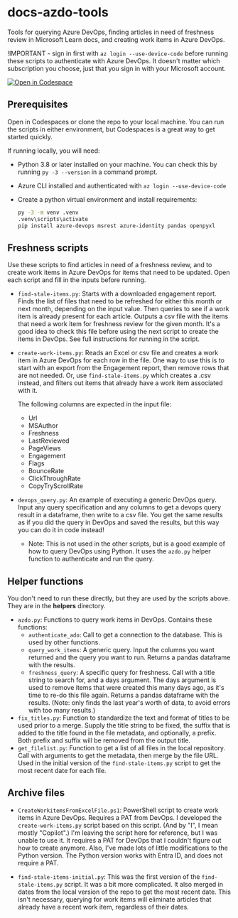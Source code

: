 # docs-azdo-tools

Tools for querying Azure DevOps,  finding articles in need of freshness review in Microsoft Learn docs, and creating work items in Azure DevOps.

!IMPORTANT - sign in first with `az login --use-device-code` before running these scripts to authenticate with Azure DevOps. It doesn't matter which subscription you choose, just that you sign in with your Microsoft account.

[![Open in Codespace](https://github.com/codespaces/badge.svg)](https://github.com/codespaces/new?repo=https://github.com/sdgilley/docs-azdo-tools)


## Prerequisites

Open in Codespaces or clone the repo to your local machine.  You can run the scripts in either environment, but Codespaces is a great way to get started quickly.

If running locally, you will need:
* Python 3.8 or later installed on your machine.  You can check this by running `py -3 --version` in a command prompt.
* Azure CLI installed and authenticated with `az login --use-device-code`
* Create a python virtual environment and install requirements:

    ```bash
    py -3 -m venv .venv
    .venv\scripts\activate
    pip install azure-devops msrest azure-identity pandas openpyxl
    ```

## Freshness scripts

Use these scripts to find articles in need of a freshness review, and to create work items in Azure DevOps for items that need to be updated.
Open each script and fill in the inputs before running.

* `find-stale-items.py`: Starts with a downloaded engagement report. Finds the list of files that need to be refreshed for either this month or next month, depending on the input value. Then queries to see if a work item is already present for each article.  Outputs a csv file with the items that need a work item for freshness review for the given month.  It's a good idea to check this file before using the next script to create the items in DevOps. See full instructions for running in the script.

* `create-work-items.py`: Reads an Excel or csv file and creates a work item in Azure DevOps for each row in the file. One way to use this is to start with an export from the Engagement report, then remove rows that are not needed.  Or, use `find-stale-items.py` which creates a .csv instead, and filters out items that already have a work item associated with it.  

    The following columns are expected in the input file:
    * Url
    * MSAuthor
    * Freshness
    * LastReviewed
    * PageViews
    * Engagement
    * Flags
    * BounceRate
    * ClickThroughRate
    * CopyTryScrollRate

* `devops_query.py`: An example of executing a generic DevOps query. Input any query specification and any columns to get a devops query result in a dataframe, then write to a csv file. You get the same results as if you did the query in DevOps and saved the results, but this way you can do it in code instead!
    * Note: This is not used in the other scripts, but is a good example of how to query DevOps using Python.  It uses the `azdo.py` helper function to authenticate and run the query.

## Helper functions

You don't need to run these directly, but they are used by the scripts above.  They are in the **helpers** directory.

* `azdo.py`: Functions to query work items in DevOps. Contains these functions:
    * `authenticate_ado`: Call to get a connection to the database.  This is used by other functions.
    * `query_work_items`: A generic query.  Input the columns you want returned and the query you want to run.  Returns a pandas dataframe with the results.
    * `freshness_query`: A specific query for freshness. Call with a title string to search for, and a days argument. The days argument is used to remove items that were created this many days ago, as it's time to re-do this file again.  Returns a pandas dataframe with the results. (Note: only finds the last year's worth of data, to avoid errors with too many results.)
* `fix_titles.py`: Function to standardize the text and format of titles to be used prior to a merge. Supply the title string to be fixed, the suffix that is added to the title found in the file metadata, and optionally, a prefix.  Both prefix and suffix will be removed from the output title.
* `get_filelist.py`: Function to get a list of all files in the local repository. Call with arguments to get the metadata, then merge by the file URL. Used in the initial version of the `find-stale-items.py` script to get the most recent date for each file. 

## Archive files

* `CreateWorkitemsFromExcelFile.ps1`: PowerShell script to create work items in Azure DevOps. Requires a PAT from DevOps. I developed the `create-work-items.py` script based on this script.  (And by "I", I mean mostly "Copilot".) I'm leaving the script here for reference, but I was unable to use it.  It requires a PAT for DevOps that I couldn't figure out how to create anymore.  Also, I've made lots of little modifications to the Python version. The Python version works with Entra ID, and does not require a PAT.  

* `find-stale-items-initial.py`: This was the first version of the `find-stale-items.py` script.  It was a bit more complicated.  It also merged in dates from the local version of the repo to get the most recent date.  This isn't necessary, querying for work items will eliminate articles that already have a recent work item, regardless of their dates.
